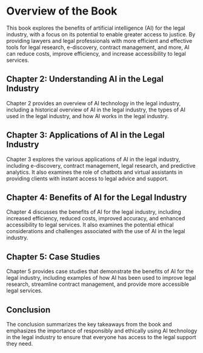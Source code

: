 Overview of the Book
=============================================

This book explores the benefits of artificial intelligence (AI) for the legal industry, with a focus on its potential to enable greater access to justice. By providing lawyers and legal professionals with more efficient and effective tools for legal research, e-discovery, contract management, and more, AI can reduce costs, improve efficiency, and increase accessibility to legal services.

Chapter 2: Understanding AI in the Legal Industry
-------------------------------------------------

Chapter 2 provides an overview of AI technology in the legal industry, including a historical overview of AI in the legal industry, the types of AI used in the legal industry, and how AI works in the legal industry.

Chapter 3: Applications of AI in the Legal Industry
---------------------------------------------------

Chapter 3 explores the various applications of AI in the legal industry, including e-discovery, contract management, legal research, and predictive analytics. It also examines the role of chatbots and virtual assistants in providing clients with instant access to legal advice and support.

Chapter 4: Benefits of AI for the Legal Industry
------------------------------------------------

Chapter 4 discusses the benefits of AI for the legal industry, including increased efficiency, reduced costs, improved accuracy, and enhanced accessibility to legal services. It also examines the potential ethical considerations and challenges associated with the use of AI in the legal industry.

Chapter 5: Case Studies
-----------------------

Chapter 5 provides case studies that demonstrate the benefits of AI for the legal industry, including examples of how AI has been used to improve legal research, streamline contract management, and provide more accessible legal services.

Conclusion
----------

The conclusion summarizes the key takeaways from the book and emphasizes the importance of responsibly and ethically using AI technology in the legal industry to ensure that everyone has access to the legal support they need.
